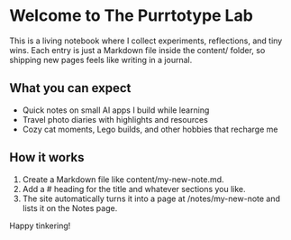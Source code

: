 ﻿# Welcome to The Purrtotype Lab

This is a living notebook where I collect experiments, reflections, and tiny wins. Each entry is just a Markdown file inside the content/ folder, so shipping new pages feels like writing in a journal.

## What you can expect

- Quick notes on small AI apps I build while learning
- Travel photo diaries with highlights and resources
- Cozy cat moments, Lego builds, and other hobbies that recharge me

## How it works

1. Create a Markdown file like content/my-new-note.md.
2. Add a # heading for the title and whatever sections you like.
3. The site automatically turns it into a page at /notes/my-new-note and lists it on the Notes page.

Happy tinkering!
